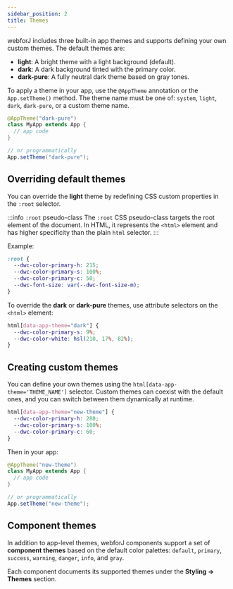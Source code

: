 ```yaml
---
sidebar_position: 2
title: Themes
---
```


webforJ includes three built-in app themes and supports defining your own custom themes. The default themes are:

- **light**: A bright theme with a light background (default).
- **dark**: A dark background tinted with the primary color.
- **dark-pure**: A fully neutral dark theme based on gray tones.

To apply a theme in your app, use the `@AppTheme` annotation or the `App.setTheme()` method. The theme name must be one of: `system`, `light`, `dark`, `dark-pure`, or a custom theme name.

```java
@AppTheme("dark-pure")
class MyApp extends App {
  // app code
}

// or programmatically
App.setTheme("dark-pure");
```

## Overriding default themes

You can override the **light** theme by redefining CSS custom properties in the `:root` selector.

:::info `:root` pseudo-class
The `:root` CSS pseudo-class targets the root element of the document. In HTML, it represents the `<html>` element and has higher specificity than the plain `html` selector.
:::

Example:

```css
:root {
  --dwc-color-primary-h: 215;
  --dwc-color-primary-s: 100%;
  --dwc-color-primary-c: 50;
  --dwc-font-size: var(--dwc-font-size-m);
}
```

To override the **dark** or **dark-pure** themes, use attribute selectors on the `<html>` element:

```css
html[data-app-theme="dark"] {
  --dwc-color-primary-s: 9%;
  --dwc-color-white: hsl(210, 17%, 82%);
}
```

## Creating custom themes

You can define your own themes using the `html[data-app-theme='THEME_NAME']` selector. Custom themes can coexist with the default ones, and you can switch between them dynamically at runtime.

```css
html[data-app-theme="new-theme"] {
  --dwc-color-primary-h: 280;
  --dwc-color-primary-s: 100%;
  --dwc-color-primary-c: 60;
}
```

Then in your app:

```java
@AppTheme("new-theme")
class MyApp extends App {
  // app code
}

// or programmatically
App.setTheme("new-theme");
```

## Component themes

In addition to app-level themes, webforJ components support a set of **component themes** based on the default color palettes: `default`, `primary`, `success`, `warning`, `danger`, `info`, and `gray`.

Each component documents its supported themes under the **Styling → Themes** section.